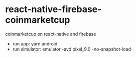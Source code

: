 # react-native-firebase-coinmarketcup
coinmarketcup on react-native and firebase

* run app: yarn android
* run simulator: emulator -avd pixel_9.0 -no-snapshot-load

